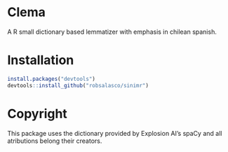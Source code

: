 
# Clema

A R small dictionary based lemmatizer with emphasis in chilean spanish.

# Installation

``` r
install.packages("devtools")
devtools::install_github("robsalasco/sinimr")
```

# Copyright

This package uses the dictionary provided by Explosion AI’s spaCy and
all atributions belong their creators.

